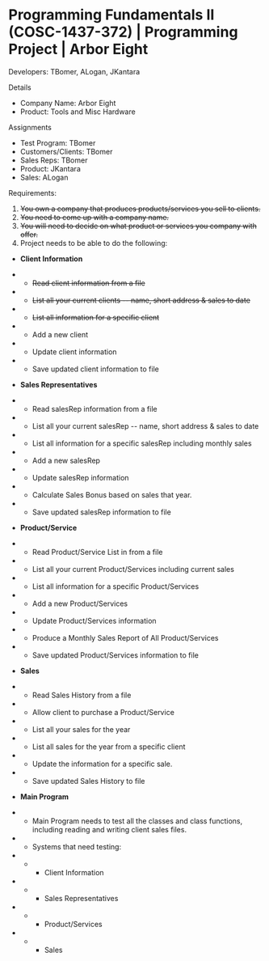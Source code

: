# Programming Fundamentals II (COSC-1437-372) | Programming Project | Arbor Eight
Developers: TBomer, ALogan, JKantara

Details
- Company Name: Arbor Eight
- Product: Tools and Misc Hardware

Assignments
- Test Program: TBomer
- Customers/Clients: TBomer
- Sales Reps: TBomer
- Product: JKantara
- Sales: ALogan

Requirements:
1) ~~You own a company that produces products/services you sell to clients.~~
2) ~~You need to come up with a company name.~~
3) ~~You will need to decide on what product or services you company with offer.~~
4) Project needs to be able to do the following:
  - **Client Information**
  - - ~~Read client information from a file~~
  - - ~~List all your current clients -- name, short address & sales to date~~
  - - ~~List all information for a specific client~~
  - - Add a new client
  - - Update client information
  - - Save updated client information to file
  
  - **Sales Representatives**
  - - Read salesRep information from a file
  - - List all your current salesRep -- name, short address & sales to date
  - - List all information for a specific salesRep including monthly sales
  - - Add a new salesRep
  - - Update salesRep information
  - - Calculate Sales Bonus based on sales that year.
  - - Save updated salesRep information to file
  
  - **Product/Service**
  - - Read Product/Service List in from a file
  - - List all your current Product/Services including current sales
  - - List all information for a specific Product/Services
  - - Add a new Product/Services
  - - Update Product/Services information
  - - Produce a Monthly Sales Report of All Product/Services
  - - Save updated Product/Services information to file
  
  - **Sales**
  - - Read Sales History from a file
  - - Allow client to purchase a Product/Service
  - - List all your sales for the year
  - - List all sales for the year from a specific client
  - - Update the information for a specific sale.
  - - Save updated Sales History to file
  
  - **Main Program**
  - - Main Program needs to test all the classes and class functions,
including reading and writing client sales files.
- - Systems that need testing:
- - - Client Information
- - - Sales Representatives
- - - Product/Services
- - - Sales

